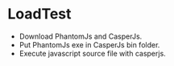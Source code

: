 # LoadTest
* Download PhantomJs and CasperJs.
* Put PhantomJs exe in CasperJs bin folder.
* Execute javascript source file with casperjs.
